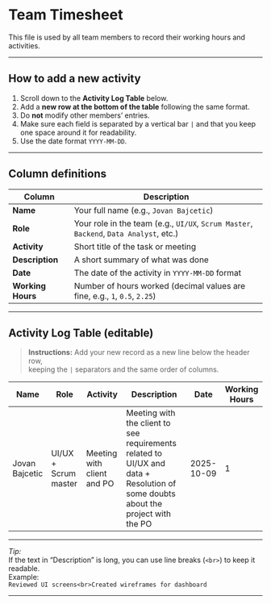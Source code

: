 # Team Timesheet

This file is used by all team members to record their working hours and activities.

---

## How to add a new activity

1. Scroll down to the **Activity Log Table** below.  
2. Add a **new row at the bottom of the table** following the same format.  
3. Do **not** modify other members’ entries.  
4. Make sure each field is separated by a vertical bar `|` and that you keep one space around it for readability.  
5. Use the date format `YYYY-MM-DD`.  

---

## Column definitions

| Column | Description |
|--------|--------------|
| **Name** | Your full name (e.g., `Jovan Bajcetic`) |
| **Role** | Your role in the team (e.g., `UI/UX`, `Scrum Master`, `Backend`, `Data Analyst`, etc.) |
| **Activity** | Short title of the task or meeting |
| **Description** | A short summary of what was done |
| **Date** | The date of the activity in `YYYY-MM-DD` format |
| **Working Hours** | Number of hours worked (decimal values are fine, e.g., `1`, `0.5`, `2.25`) |

---

## Activity Log Table (editable)

> **Instructions:** Add your new record as a new line below the header row,  
> keeping the `|` separators and the same order of columns.

| Name | Role | Activity | Description | Date | Working Hours |
|------|------|-----------|--------------|------|----------------|
| Jovan Bajcetic | UI/UX + Scrum master | Meeting with client and PO | Meeting with the client to see requirements related to UI/UX and data + Resolution of some doubts about the project with the PO | 2025-10-09 | 1 |

---

 *Tip:*  
If the text in “Description” is long, you can use line breaks (`<br>`) to keep it readable.  
Example:  
`Reviewed UI screens<br>Created wireframes for dashboard`

---






